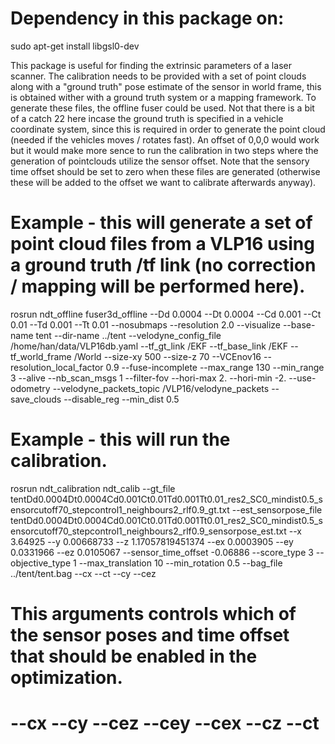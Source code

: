 # Dependency in this package on:
sudo apt-get install libgsl0-dev 

This package is useful for finding the extrinsic parameters of a laser scanner. The calibration needs to be provided with a set of point clouds along with a "ground truth" pose estimate of the sensor in world frame, this is obtained wither with a ground truth system or a mapping framework. To generate these files, the offline fuser could be used.
Not that there is a bit of a catch 22 here incase the ground truth is specified in a vehicle coordinate system, since this is required in order to generate the point cloud (needed if the vehicles moves  / rotates fast). An offset of 0,0,0 would work but it would make more sence to run the calibration in two steps where the generation of pointclouds utilize the sensor offset. Note that the sensory time offset should be set to zero when these files are generated (otherwise these will be added to the offset we want to calibrate afterwards anyway).


# Example - this will generate a set of point cloud files from a VLP16 using a ground truth /tf link (no correction / mapping will be performed here).
rosrun ndt_offline fuser3d_offline --Dd 0.0004 --Dt 0.0004 --Cd 0.001 --Ct 0.01 --Td 0.001 --Tt 0.01 --nosubmaps --resolution 2.0 --visualize --base-name tent --dir-name ../tent --velodyne_config_file /home/han/data/VLP16db.yaml --tf_gt_link /EKF --tf_base_link /EKF --tf_world_frame /World --size-xy 500 --size-z 70 --VCEnov16 --resolution_local_factor 0.9 --fuse-incomplete --max_range 130 --min_range 3 --alive --nb_scan_msgs 1 --filter-fov --hori-max 2. --hori-min -2. --use-odometry --velodyne_packets_topic /VLP16/velodyne_packets --save_clouds --disable_reg --min_dist 0.5


# Example - this will run the calibration.     
rosrun ndt_calibration ndt_calib --gt_file tentDd0.0004Dt0.0004Cd0.001Ct0.01Td0.001Tt0.01_res2_SC0_mindist0.5_sensorcutoff70_stepcontrol1_neighbours2_rlf0.9_gt.txt --est_sensorpose_file tentDd0.0004Dt0.0004Cd0.001Ct0.01Td0.001Tt0.01_res2_SC0_mindist0.5_sensorcutoff70_stepcontrol1_neighbours2_rlf0.9_sensorpose_est.txt --x 3.64925 --y 0.00668733 --z 1.17057819451374 --ex 0.0003905 --ey 0.0331966 --ez 0.0105067 --sensor_time_offset -0.06886 --score_type 3 --objective_type 1 --max_translation 10 --min_rotation 0.5 --bag_file ../tent/tent.bag --cx --ct --cy --cez

# This arguments controls which of the sensor poses and time offset that should be enabled in the optimization.
# --cx --cy --cez --cey --cex --cz --ct
